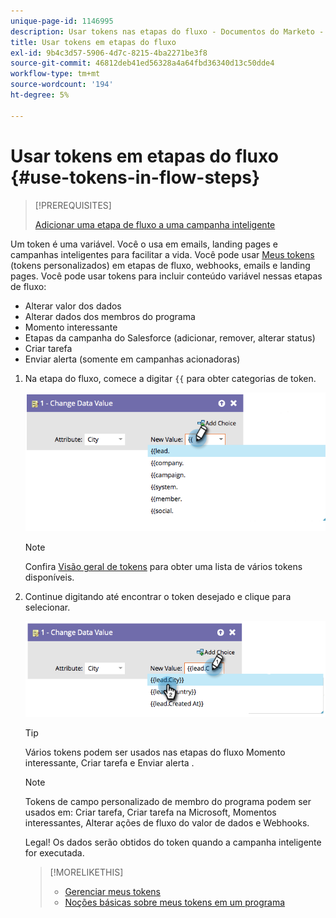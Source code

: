 ```yaml
---
unique-page-id: 1146995
description: Usar tokens nas etapas do fluxo - Documentos do Marketo - Documentação do produto
title: Usar tokens em etapas do fluxo
exl-id: 9b4c3d57-5906-4d7c-8215-4ba2271be3f8
source-git-commit: 46812deb41ed56328a4a64fbd36340d13c50dde4
workflow-type: tm+mt
source-wordcount: '194'
ht-degree: 5%

---
```


# Usar tokens em etapas do fluxo {#use-tokens-in-flow-steps}

>[!PREREQUISITES]
>
>[Adicionar uma etapa de fluxo a uma campanha inteligente](/help/marketo/product-docs/core-marketo-concepts/smart-campaigns/flow-actions/add-a-flow-step-to-a-smart-campaign.md)

Um token é uma variável. Você o usa em emails, landing pages e campanhas inteligentes para facilitar a vida. Você pode usar [Meus tokens](/help/marketo/product-docs/core-marketo-concepts/programs/tokens/understanding-my-tokens-in-a-program.md) (tokens personalizados) em etapas de fluxo, webhooks, emails e landing pages. Você pode usar tokens para incluir conteúdo variável nessas etapas de fluxo:

* Alterar valor dos dados
* Alterar dados dos membros do programa
* Momento interessante
* Etapas da campanha do Salesforce (adicionar, remover, alterar status)
* Criar tarefa
* Enviar alerta (somente em campanhas acionadoras)

1. Na etapa do fluxo, comece a digitar `{{` para obter categorias de token.

   ![](assets/image2014-9-22-14-3a3-3a17.png)

   >[!NOTE]
   >
   >Confira [Visão geral de tokens](/help/marketo/product-docs/demand-generation/landing-pages/personalizing-landing-pages/tokens-overview.md) para obter uma lista de vários tokens disponíveis.

1. Continue digitando até encontrar o token desejado e clique para selecionar.

   ![](assets/image2014-9-22-14-3a3-3a48.png)

   >[!TIP]
   >
   >Vários tokens podem ser usados nas etapas do fluxo Momento interessante, Criar tarefa e Enviar alerta .

   >[!NOTE]
   >
   >Tokens de campo personalizado de membro do programa podem ser usados em: Criar tarefa, Criar tarefa na Microsoft, Momentos interessantes, Alterar ações de fluxo do valor de dados e Webhooks.

   Legal! Os dados serão obtidos do token quando a campanha inteligente for executada.

   >[!MORELIKETHIS]
   >
   >* [Gerenciar meus tokens](/help/marketo/product-docs/core-marketo-concepts/programs/tokens/managing-my-tokens.md)
   >* [Noções básicas sobre meus tokens em um programa](/help/marketo/product-docs/core-marketo-concepts/programs/tokens/understanding-my-tokens-in-a-program.md)

